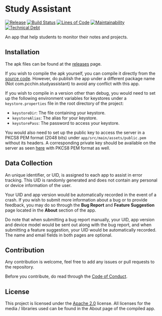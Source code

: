 # Study Assistant
[![Release](https://badgen.net/github/release/Paxtan-Development/study-assistant/stable)](https://github.com/Paxtan-Development/study-assistant/releases)
[![Build Status](https://drone.pcchin.com/api/badges/Paxtan-Development/study-assistant/status.svg)](https://drone.pcchin.com/Paxtan-Development/study-assistant)
[![Lines of Code](https://badgen.net/codeclimate/loc/Paxtan-Development/study-assistant)](/)
[![Maintainability](https://api.codeclimate.com/v1/badges/97cf7ed9b1087dbd5e75/maintainability)](https://codeclimate.com/github/Paxtan-Development/study-assistant/maintainability)
[![Technical Debt](https://badgen.net/codeclimate/tech-debt/Paxtan-Development/study-assistant)](https://codeclimate.com/github/Paxtan-Development/study-assistant/)

An app that help students to monitor their notes and projects.

## Installation
The apk files can be found at the [releases](https://github.com/Paxtan-Development/study-assistant/releases) page.

If you wish to compile the apk yourself, you can compile it directly from the [source code](https://github.com/Paxtan-Development/study-assistant/releases).
However, do publish the app under a different package name (Not com.pcchin.studyassistant) to avoid any conflict with this app.

If you wish to compile in a version other than debug, you would need to set up the following environment variables for keystores under a `keystore.properties` file in the root directory of the project:
- `keystoreDir`: The file containing your keystore.
- `keystoreAlias`: The alias for your keystore.
- `keystorePass`: The password to access your keystore.

You would also need to set up the public key to access the server in a PKCS8 PEM format (2048 bits) under `app/src/main/assets/public.pem` without its headers.
A corresponding private key should be available on the server as seen [here](https://github.com/Paxtan-Development/api) with PKCS8 PEM format as well.

## Data Collection
An unique identifier, or UID, is assigned to each app to assist in error tracking.
 This UID is randomly generated and does not contain any personal or device information of the user.

Your UID and app version would be automatically recorded in the event of a crash.
 If you wish to submit more information about a bug or to provide feedback,
 you may do so through the **Bug Report** and **Feature Suggestion** page located in the **About** section of the app.

Do note that when submitting a bug report manually, your UID, app version and device model would be sent out along with the bug report,
 and when submitting a feature suggestion, your UID would be automatically recorded.
 The name and email fields in both pages are optional.

## Contribution
Any contribution is welcome, feel free to add any issues or pull requests to the repository.

Before you contribute, do read through the [Code of Conduct](/CODE_OF_CONDUCT.md).

## License
This project is licensed under the [Apache 2.0](https://www.apache.org/licenses/LICENSE-2.0) license. All licenses for the media / libraries used can be found in the About page of the compiled app.